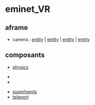 # eminet_VR

## aframe
* camera : 
[entity](https://eminet666.github.io/eminet_VR/x_camera/0_camera.html) |
[entity](https://eminet666.github.io/eminet_VR/x_camera/1_look-controls.html) |
[entity](https://eminet666.github.io/eminet_VR/x_camera/2_wasd-controls.html) |
[entity](https://eminet666.github.io/eminet_VR/x_camera/3_hand-controls.html)


## composants
* [physics](https://eminet666.github.io/eminet_VR/x_test/physics)
- <script src="https://unpkg.com/aframe-physics-system@1.4.0/dist/aframe-physics-system.min.js"></script>
- <script src="https://cdn.jsdelivr.net/gh/n5ro/aframe-physics-system@v4.0.1/dist/aframe-physics-system.js"></script>
* [superhands](https://eminet666.github.io/eminet_VR/x_test/superhands)
* [teleport](https://eminet666.github.io/eminet_VR/x_test/teleport/)


